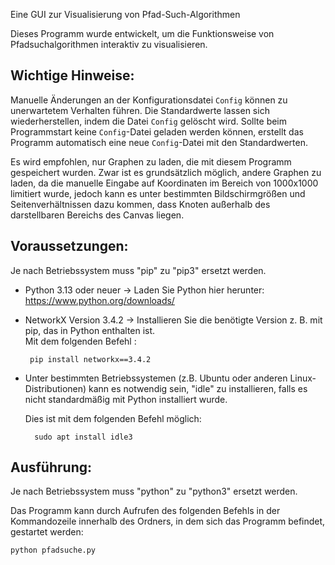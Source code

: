 Eine GUI zur Visualisierung von Pfad-Such-Algorithmen

Dieses Programm wurde entwickelt, um die Funktionsweise von Pfadsuchalgorithmen interaktiv zu visualisieren.

Wichtige Hinweise:
-------------------
Manuelle Änderungen an der Konfigurationsdatei `Config` können zu unerwartetem Verhalten führen. 
Die Standardwerte lassen sich wiederherstellen, indem die Datei `Config` gelöscht wird. 
Sollte beim Programmstart keine `Config`-Datei geladen werden können, erstellt das Programm automatisch eine neue `Config`-Datei mit den Standardwerten.

Es wird empfohlen, nur Graphen zu laden, die mit diesem Programm gespeichert wurden. 
Zwar ist es grundsätzlich möglich, andere Graphen zu laden, da die manuelle Eingabe auf Koordinaten im Bereich von 1000x1000 limitiert wurde,
jedoch kann es unter bestimmten Bildschirmgrößen und Seitenverhältnissen dazu kommen,
dass Knoten außerhalb des darstellbaren Bereichs des Canvas liegen.

Voraussetzungen:
----------------

Je nach Betriebssystem muss "pip" zu "pip3" ersetzt werden.

- Python 3.13 oder neuer
  -> Laden Sie Python hier herunter: https://www.python.org/downloads/
  
- NetworkX Version 3.4.2
  -> Installieren Sie die benötigte Version z. B. mit pip, das in Python enthalten ist.  
  Mit dem folgenden Befehl :

       pip install networkx==3.4.2

- Unter bestimmten Betriebssystemen (z.B. Ubuntu oder anderen Linux-Distributionen) 
  kann es notwendig sein, "idle" zu installieren, falls es nicht standardmäßig mit Python installiert wurde.
  
  Dies ist mit dem folgenden Befehl möglich:
  
        sudo apt install idle3
  

Ausführung:
-----------

Je nach Betriebssystem muss "python" zu "python3" ersetzt werden.

Das Programm kann durch Aufrufen des folgenden Befehls in der Kommandozeile innerhalb des Ordners, in dem sich das Programm befindet, gestartet werden:
  
    python pfadsuche.py